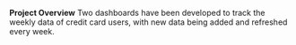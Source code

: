 **Project Overview**
Two dashboards have been developed to track the weekly data of credit card users, with new data being added and refreshed every week.
